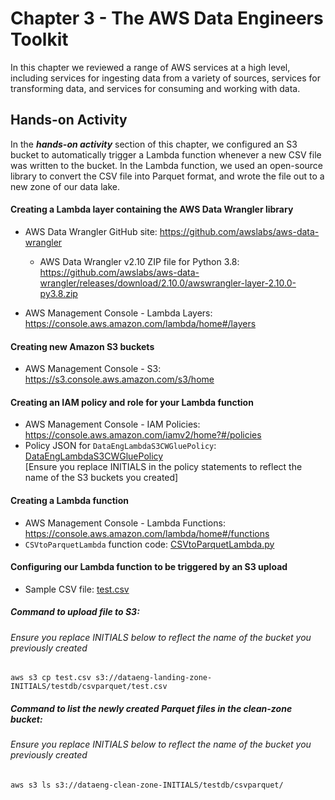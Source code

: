 # Chapter 3 - The AWS Data Engineers Toolkit
In this chapter we reviewed a range of AWS services at a high level, including services for ingesting data from a variety of sources, services for transforming data, and services for consuming and working with data.

## Hands-on Activity
In the ***hands-on activity*** section of this chapter, we configured an S3 bucket to automatically trigger a Lambda function whenever a new CSV file was written to the bucket. In the Lambda function, we used an open-source library to convert the CSV file into Parquet format, and wrote the file out to a new zone of our data lake.

#### Creating a Lambda layer containing the AWS Data Wrangler library
- AWS Data Wrangler GitHub site: https://github.com/awslabs/aws-data-wrangler

  - AWS Data Wrangler v2.10 ZIP file for Python 3.8: https://github.com/awslabs/aws-data-wrangler/releases/download/2.10.0/awswrangler-layer-2.10.0-py3.8.zip
- AWS Management Console - Lambda Layers: https://console.aws.amazon.com/lambda/home#/layers

#### Creating new Amazon S3 buckets
- AWS Management Console - S3: https://s3.console.aws.amazon.com/s3/home

#### Creating an IAM policy and role for your Lambda function
- AWS Management Console - IAM Policies: https://console.aws.amazon.com/iamv2/home?#/policies
- Policy JSON for `DataEngLambdaS3CWGluePolicy`: [DataEngLambdaS3CWGluePolicy](DataEngLambdaS3CWGluePolicy.json)  
  [Ensure you replace INITIALS in the policy statements to reflect the name of the S3 buckets you created]

#### Creating a Lambda function
- AWS Management Console - Lambda Functions: https://console.aws.amazon.com/lambda/home#/functions
- `CSVtoParquetLambda` function code: [CSVtoParquetLambda.py](CSVtoParquetLambda.py)

#### Configuring our Lambda function to be triggered by an S3 upload
- Sample CSV file: [test.csv](test.csv)

##### Command to upload file to S3:
###### Ensure you replace INITIALS below to reflect the name of the bucket you previously created

```
aws s3 cp test.csv s3://dataeng-landing-zone-INITIALS/testdb/csvparquet/test.csv
```
##### Command to list the newly created Parquet files in the clean-zone bucket: 
###### Ensure you replace INITIALS below to reflect the name of the bucket you previously created

```
aws s3 ls s3://dataeng-clean-zone-INITIALS/testdb/csvparquet/
```
  

